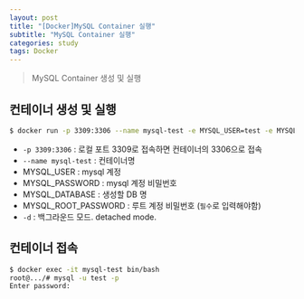 ```yaml
---
layout: post
title: "[Docker]MySQL Container 실행"
subtitle: "MySQL Container 실행"
categories: study
tags: Docker
---
```

> MySQL Container 생성 및 실행


## 컨테이너 생성 및 실행

```bash
$ docker run -p 3309:3306 --name mysql-test -e MYSQL_USER=test -e MYSQL_PASSWORD=test123 -e MYSQL_DATABASE=items -e MYSQL_ROOT_PASSWORD=root123 -d mysql
```
- `-p 3309:3306` : 로컬 포트 3309로 접속하면 컨테이너의 3306으로 접속
- `--name mysql-test` : 컨테이너명 
- MYSQL_USER : mysql 계정
- MYSQL_PASSWORD : mysql 계정 비밀번호
- MYSQL_DATABASE : 생성할 DB 명
- MYSQL_ROOT_PASSWORD : 루트 계정 비밀번호 (`필수`로 입력해야함)
- `-d` : 백그라운드 모드. detached mode.


## 컨테이너 접속
```bash
$ docker exec -it mysql-test bin/bash
root@.../# mysql -u test -p
Enter password:
```
